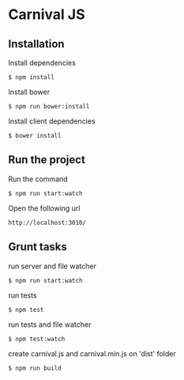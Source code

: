 # Carnival JS

## Installation

Install dependencies


    $ npm install

Install bower


    $ npm run bower:install

Install client dependencies


    $ bower install


## Run the project


Run the command

    $ npm run start:watch


Open the following url

    http://localhost:3010/

## Grunt tasks

run server and file watcher


    $ npm run start:watch


run tests


    $ npm test


run tests and file watcher


    $ npm test:watch


create carnival.js and carnival.min.js on 'dist' folder


    $ npm run build
